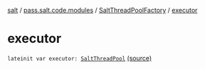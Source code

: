 [salt](../../index.md) / [pass.salt.code.modules](../index.md) / [SaltThreadPoolFactory](index.md) / [executor](./executor.md)

# executor

`lateinit var executor: `[`SaltThreadPool`](../-salt-thread-pool/index.md) [(source)](https://github.com/kurbaniec-tgm/salt/tree/master/code/modules/SaltThreadPool.kt#L17)